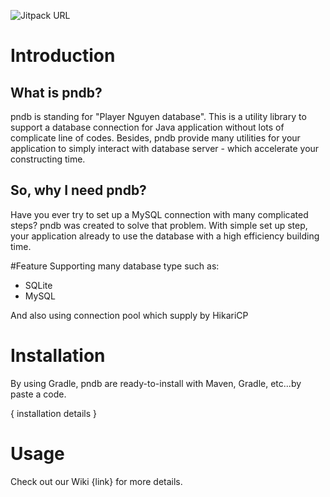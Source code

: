 ![Jitpack URL](https://jitpack.io/v/PlayerNguyen/pndb.svg)
# Introduction
## What is pndb?
pndb is standing for "Player Nguyen database". This is a utility library to support a 
database connection for Java application without lots of complicate line of codes. Besides,
pndb provide many utilities for your application to simply interact with database server - which accelerate
your constructing time.

## So, why I need pndb? 
Have you ever try to set up a MySQL connection with many complicated steps? pndb was created to solve 
that problem. With simple set up step, your application already to use the database with a high efficiency 
building time.

#Feature
Supporting many database type such as:
- SQLite
- MySQL

And also using connection pool which supply by HikariCP

# Installation
By using Gradle, pndb are ready-to-install with Maven, Gradle, etc...by paste a code.

{ installation details }

# Usage
Check out our Wiki {link} for more details.
